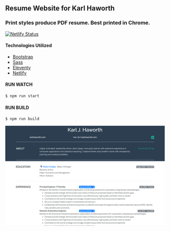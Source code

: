 ## Resume Website for Karl Haworth
### Print styles produce PDF resume. Best printed in Chrome.

[![Netlify Status](https://api.netlify.com/api/v1/badges/1cc341c5-8fbf-45f7-8b7d-8ad204a1a5a8/deploy-status)](https://app.netlify.com/sites/karlhaworth/deploys)

#### Technologies Utilized
- [Bootstrap](https://getbootstrap.com)
- [Sass](https://sass-lang.com)
- [Eleventy](https://www.11ty.dev)
- [Netlify](https://netlify.com)

#### RUN WATCH
```bash
$ npm run start
```

#### RUN BUILD
```bash
$ npm run build
```

![Screenshot](karl_haworth_resume.png)